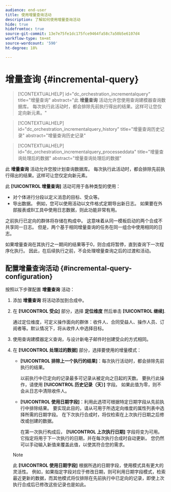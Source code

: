 ```yaml
---
audience: end-user
title: 使用增量查询活动
description: 了解如何使用增量查询活动
hide: true
hidefromtoc: true
source-git-commit: 13e7e75fe1dc175fce9464fa58c7a50b5e6107d4
workflow-type: tm+mt
source-wordcount: '590'
ht-degree: 18%

---
```


# 增量查询 {#incremental-query}

>[!CONTEXTUALHELP]
>id="dc_orchestration_incrementalquery"
>title="增量查询"
>abstract="此 **增量查询** 活动允许您使用查询建模器查询数据库。 每次执行此活动时，都会排除先前执行得出的结果。这样可让您仅定向新元素。"

>[!CONTEXTUALHELP]
>id="dc_orchestration_incrementalquery_history"
>title="增量查询历史记录"
>abstract="增量查询历史记录"

>[!CONTEXTUALHELP]
>id="dc_orchestration_incrementalquery_processeddata"
>title="增量查询处理后的数据"
>abstract="增量查询处理后的数据"

此 **增量查询** 活动允许您按计划查询数据库。 每次执行此活动时，都会排除先前执行得出的结果。这样可让您仅定向新元素。

此 **[!UICONTROL 增量查询]** 活动可用于各种类型的使用：

* 对个体进行分段以定义消息的目标、受众等。
* 导出数据。 例如，您可以使用活动以文件格式定期导出新日志。 如果要在外部报表或BI工具中使用日志数据，则此功能非常有用。

之前执行已定向的群体将存储在构成中。 这意味着从同一模板启动的两个合成不共享同一日志。 但是，两个基于相同增量查询的任务在同一组合中使用相同的日志。

如果增量查询在其执行之一期间的结果等于0，则合成将暂停，直到查询下一次程序化执行。 因此，在后续执行之前，不会处理增量查询之后的过渡和活动。

## 配置增量查询活动 {#incremental-query-configuration}

按照以下步骤配置 **增量查询** 活动：

1. 添加 **增量查询** 将活动添加到合成中。

1. 在 **[!UICONTROL 受众]** 部分，选择 **定位维度** 然后单击 **[!UICONTROL 继续]**.

   通过定位维度，可定义操作面向的群体：收件人、合同受益人、操作人员、订阅者等。默认情况下，将从收件人中选择目标。 <!--[Learn more about targeting dimensions](../../audience/about-recipients.md#targeting-dimensions)-->

1. 使用查询建模器定义查询，与设计新电子邮件时创建受众的方式相同。 <!--[Learn how to work with the query modeler](../../query/query-modeler-overview.md)-->

1. 在 **[!UICONTROL 处理过的数据]** 部分，选择要使用的增量模式：

   * **[!UICONTROL 排除上一个执行的结果]**：每次执行活动时，都会排除先前执行的结果。

     以前执行中已定向的记录最多可记录从被定向之日起的天数。 要执行此操作，请使用 **[!UICONTROL 历史记录（天）]** 字段。 如果此值为零，则不会从日志中清除收件人。

   * **[!UICONTROL 使用日期字段]**：利用此选项可根据特定日期字段从先前执行中排除结果。 要实现此目的，请从可用于所选定向维度的属性列表中选择所需的日期字段。 在下次执行合成时，将仅检索在上次执行日期之后修改或创建的数据。

     在第一次执行构成后， **[!UICONTROL 上次执行日期]** 字段将变为可用。 它指定将用于下一次执行的日期，并在每次执行合成时自动更新。 您仍然可以手动输入新值来覆盖此值，以使其符合您的需求。

   >[!NOTE]
   >
   >此 **[!UICONTROL 使用日期字段]** 根据所选的日期字段，使用模式具有更大的灵活性。 例如，如果指定字段对应于修改日期，则可利用日期字段模式，检索最近更新的数据，而其他模式将仅排除在先前执行中已定向的记录，即使上次执行合成后已修改这些记录也是如此。

<!--

## Example {#incremental-query-example}

The following example shows the configuration of a workflow which filters every week the profiles in the Adobe Campaign database that are subscribed to the Yoga Newsletter service, to send them a welcome email.

![](../assets/incremental-query-example.png)

The workflow is made up of the following elements:

* A **[!UICONTROL Scheduler]** activity, to execute the workflow every Monday at 6 am.
* An **[!UICONTROL Incremental query]** activity, which targets all of the current subscribers during the first execution, then only the new subscribers of that week during the following executions.
* An **[!UICONTROL Email delivery]** activity.
-->
